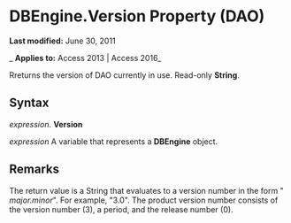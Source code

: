 
# DBEngine.Version Property (DAO)

 **Last modified:** June 30, 2011

 _ **Applies to:** Access 2013 | Access 2016_

Rreturns the version of DAO currently in use. Read-only  **String**.


## Syntax

 _expression_. **Version**

 _expression_ A variable that represents a **DBEngine** object.


## Remarks

The return value is a String that evaluates to a version number in the form " _major.minor_". For example, "3.0". The product version number consists of the version number (3), a period, and the release number (0).

